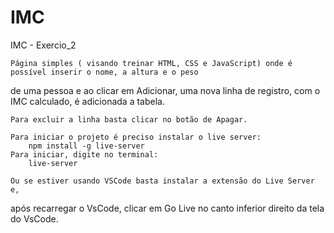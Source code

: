 # IMC
IMC - Exercio_2

    Página simples ( visando treinar HTML, CSS e JavaScript) onde é possível inserir o nome, a altura e o peso
de uma pessoa e ao clicar em Adicionar, uma nova linha de registro, com o IMC calculado, é adicionada a tabela.

    Para excluir a linha basta clicar no botão de Apagar.

    Para iniciar o projeto é preciso instalar o live server: 
        npm install -g live-server
    Para iniciar, digite no terminal:
        live-server

    Ou se estiver usando VSCode basta instalar a extensão do Live Server e,
após recarregar o VsCode, clicar em Go Live no canto inferior direito
da tela do VsCode.
